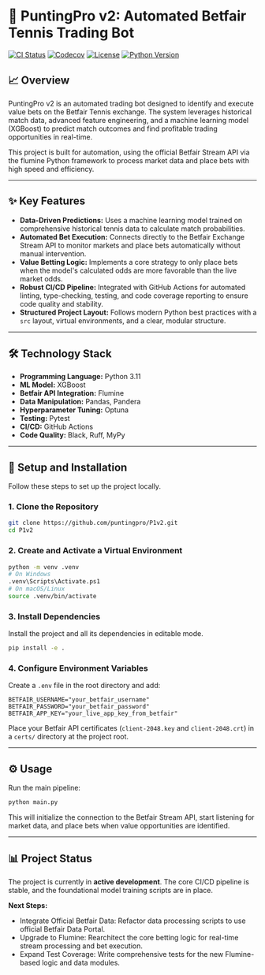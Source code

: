# 🎾 PuntingPro v2: Automated Betfair Tennis Trading Bot

[![CI Status](https://github.com/puntingpro/P1v2/actions/workflows/ci.yml/badge.svg)](https://github.com/puntingpro/P1v2/actions/workflows/ci.yml)
[![Codecov](https://codecov.io/gh/puntingpro/P1v2/branch/main/graph/badge.svg)](https://codecov.io/gh/puntingpro/P1v2)
[![License](https://img.shields.io/github/license/puntingpro/P1v2.svg)](https://github.com/puntingpro/P1v2/blob/main/LICENSE)
[![Python Version](https://img.shields.io/badge/python-3.11-blue.svg)](https://www.python.org/downloads/release/python-3110/)

## 📈 Overview

PuntingPro v2 is an automated trading bot designed to identify and execute value bets on the Betfair Tennis exchange. The system leverages historical match data, advanced feature engineering, and a machine learning model (XGBoost) to predict match outcomes and find profitable trading opportunities in real-time.

This project is built for automation, using the official Betfair Stream API via the flumine Python framework to process market data and place bets with high speed and efficiency.

---

## ✨ Key Features

- **Data-Driven Predictions:** Uses a machine learning model trained on comprehensive historical tennis data to calculate match probabilities.
- **Automated Bet Execution:** Connects directly to the Betfair Exchange Stream API to monitor markets and place bets automatically without manual intervention.
- **Value Betting Logic:** Implements a core strategy to only place bets when the model's calculated odds are more favorable than the live market odds.
- **Robust CI/CD Pipeline:** Integrated with GitHub Actions for automated linting, type-checking, testing, and code coverage reporting to ensure code quality and stability.
- **Structured Project Layout:** Follows modern Python best practices with a `src` layout, virtual environments, and a clear, modular structure.

---

## 🛠️ Technology Stack

- **Programming Language:** Python 3.11
- **ML Model:** XGBoost
- **Betfair API Integration:** Flumine
- **Data Manipulation:** Pandas, Pandera
- **Hyperparameter Tuning:** Optuna
- **Testing:** Pytest
- **CI/CD:** GitHub Actions
- **Code Quality:** Black, Ruff, MyPy

---

## 🚀 Setup and Installation

Follow these steps to set up the project locally.

### 1. Clone the Repository
```bash
git clone https://github.com/puntingpro/P1v2.git
cd P1v2
```

### 2. Create and Activate a Virtual Environment
```bash
python -m venv .venv
# On Windows
.venv\Scripts\Activate.ps1
# On macOS/Linux
source .venv/bin/activate
```

### 3. Install Dependencies
Install the project and all its dependencies in editable mode.
```bash
pip install -e .
```

### 4. Configure Environment Variables
Create a `.env` file in the root directory and add:
```env
BETFAIR_USERNAME="your_betfair_username"
BETFAIR_PASSWORD="your_betfair_password"
BETFAIR_APP_KEY="your_live_app_key_from_betfair"
```
Place your Betfair API certificates (`client-2048.key` and `client-2048.crt`) in a `certs/` directory at the project root.

---

## ⚙️ Usage

Run the main pipeline:
```bash
python main.py
```
This will initialize the connection to the Betfair Stream API, start listening for market data, and place bets when value opportunities are identified.

---

## 📊 Project Status

The project is currently in **active development**. The core CI/CD pipeline is stable, and the foundational model training scripts are in place.

**Next Steps:**
- Integrate Official Betfair Data: Refactor data processing scripts to use official Betfair Data Portal.
- Upgrade to Flumine: Rearchitect the core betting logic for real-time stream processing and bet execution.
- Expand Test Coverage: Write comprehensive tests for the new Flumine-based logic and data modules.

